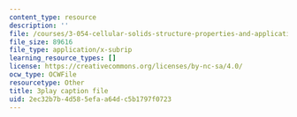 ```yaml
---
content_type: resource
description: ''
file: /courses/3-054-cellular-solids-structure-properties-and-applications-spring-2015/2ec32b7b4d585efaa64dc5b1797f0723_jJvVmdkiD3Y.vtt
file_size: 89616
file_type: application/x-subrip
learning_resource_types: []
license: https://creativecommons.org/licenses/by-nc-sa/4.0/
ocw_type: OCWFile
resourcetype: Other
title: 3play caption file
uid: 2ec32b7b-4d58-5efa-a64d-c5b1797f0723
---
```

